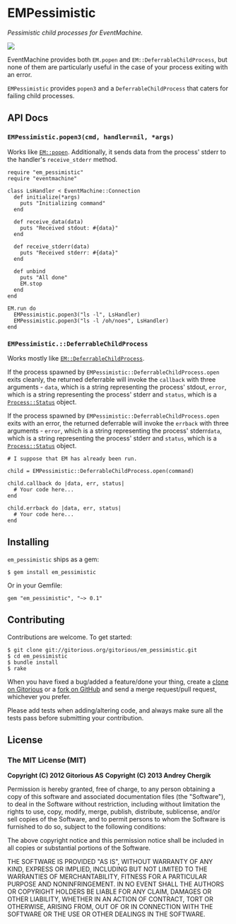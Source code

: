 # EMPessimistic

*Pessimistic child processes for EventMachine.*

<a href="http://travis-ci.org/cjohansen/em_pessimistic" class="travis">
  <img src="https://secure.travis-ci.org/cjohansen/em_pessimistic.png">
</a>

EventMachine provides both `EM.popen` and `EM::DeferrableChildProcess`, but none
of them are particularly useful in the case of your process exiting with an
error.

`EMPessimistic` provides `popen3` and a `DeferrableChildProcess` that caters for
failing child processes.

## API Docs

### `EMPessimistic.popen3(cmd, handler=nil, *args)`

Works like
[`EM::popen`](http://eventmachine.rubyforge.org/EventMachine.html#M000491).
Additionally, it sends data from the process' stderr to the handler's
`receive_stderr` method.

    require "em_pessimistic"
    require "eventmachine"

    class LsHandler < EventMachine::Connection
      def initialize(*args)
        puts "Initializing command"
      end

      def receive_data(data)
        puts "Received stdout: #{data}"
      end

      def receive_stderr(data)
        puts "Received stderr: #{data}"
      end

      def unbind
        puts "All done"
        EM.stop
      end
    end

    EM.run do
      EMPessimistic.popen3("ls -l", LsHandler)
      EMPessimistic.popen3("ls -l /oh/noes", LsHandler)
    end

### `EMPessimistic.::DeferrableChildProcess`

Works mostly like
[`EM::DeferrableChildProcess`](http://eventmachine.rubyforge.org/EventMachine/DeferrableChildProcess.html).

If the process spawned by `EMPessimistic::DeferrableChildProcess.open` exits
cleanly, the returned deferrable will invoke the `callback` with three arguments -
`data`, which is a string representing the process' stdout, `error`, which is a string
representing the process' stderr and `status`, which is a
[`Process::Status`](http://www.ruby-doc.org/core-1.9.3/Process/Status.html) object.

If the process spawned by `EMPessimistic::DeferrableChildProcess.open` exits
with an error, the returned deferrable will invoke the `errback` with three
arguments - `error`, which is a string representing the process' stderr`data`,
which is a string representing the process' stderr and `status`, which is a
[`Process::Status`](http://www.ruby-doc.org/core-1.9.3/Process/Status.html) object.

    # I suppose that EM has already been run.

    child = EMPessimistic::DeferrableChildProcess.open(command)

    child.callback do |data, err, status|
      # Your code here...
    end

    child.errback do |data, err, status|
      # Your code here...
    end


## Installing

`em_pessimistic` ships as a gem:

    $ gem install em_pessimistic

Or in your Gemfile:

    gem "em_pessimistic", "~> 0.1"

## Contributing

Contributions are welcome. To get started:

    $ git clone git://gitorious.org/gitorious/em_pessimistic.git
    $ cd em_pessimistic
    $ bundle install
    $ rake

When you have fixed a bug/added a feature/done your thing, create a
[clone on Gitorious](http://gitorious.org/gitorious/em_pessimistic) or a
[fork on GitHub](http://github.com/cjohansen/em_pessimistic) and send a
merge request/pull request, whichever you prefer.

Please add tests when adding/altering code, and always make sure all the tests
pass before submitting your contribution.

## License

### The MIT License (MIT)

**Copyright (C) 2012 Gitorious AS**
**Copyright (C) 2013 Andrey Chergik**

Permission is hereby granted, free of charge, to any person obtaining a copy of
this software and associated documentation files (the "Software"), to deal in
the Software without restriction, including without limitation the rights to
use, copy, modify, merge, publish, distribute, sublicense, and/or sell copies of
the Software, and to permit persons to whom the Software is furnished to do so,
subject to the following conditions:

The above copyright notice and this permission notice shall be included in all
copies or substantial portions of the Software.

THE SOFTWARE IS PROVIDED "AS IS", WITHOUT WARRANTY OF ANY KIND, EXPRESS OR
IMPLIED, INCLUDING BUT NOT LIMITED TO THE WARRANTIES OF MERCHANTABILITY, FITNESS
FOR A PARTICULAR PURPOSE AND NONINFRINGEMENT. IN NO EVENT SHALL THE AUTHORS OR
COPYRIGHT HOLDERS BE LIABLE FOR ANY CLAIM, DAMAGES OR OTHER LIABILITY, WHETHER
IN AN ACTION OF CONTRACT, TORT OR OTHERWISE, ARISING FROM, OUT OF OR IN
CONNECTION WITH THE SOFTWARE OR THE USE OR OTHER DEALINGS IN THE SOFTWARE.
